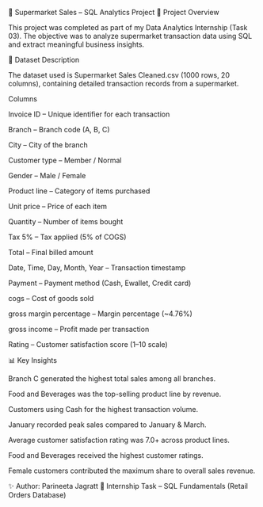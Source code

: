 🛒 Supermarket Sales – SQL Analytics Project
📌 Project Overview

This project was completed as part of my Data Analytics Internship (Task 03).
The objective was to analyze supermarket transaction data using SQL and extract meaningful business insights.

📂 Dataset Description

The dataset used is Supermarket Sales Cleaned.csv (1000 rows, 20 columns), containing detailed transaction records from a supermarket.

Columns

Invoice ID – Unique identifier for each transaction

Branch – Branch code (A, B, C)

City – City of the branch

Customer type – Member / Normal

Gender – Male / Female

Product line – Category of items purchased

Unit price – Price of each item

Quantity – Number of items bought

Tax 5% – Tax applied (5% of COGS)

Total – Final billed amount

Date, Time, Day, Month, Year – Transaction timestamp

Payment – Payment method (Cash, Ewallet, Credit card)

cogs – Cost of goods sold

gross margin percentage – Margin percentage (~4.76%)

gross income – Profit made per transaction

Rating – Customer satisfaction score (1–10 scale)

📊 Key Insights

Branch C generated the highest total sales among all branches.

Food and Beverages was the top-selling product line by revenue.

Customers using Cash for the highest transaction volume.

January recorded peak sales compared to January & March.

Average customer satisfaction rating was 7.0+ across product lines.

Food and Beverages received the highest customer ratings.

Female customers contributed the maximum share to overall sales revenue.



✨ Author: Parineeta Jagratt
📌 Internship Task – SQL Fundamentals (Retail Orders Database)

